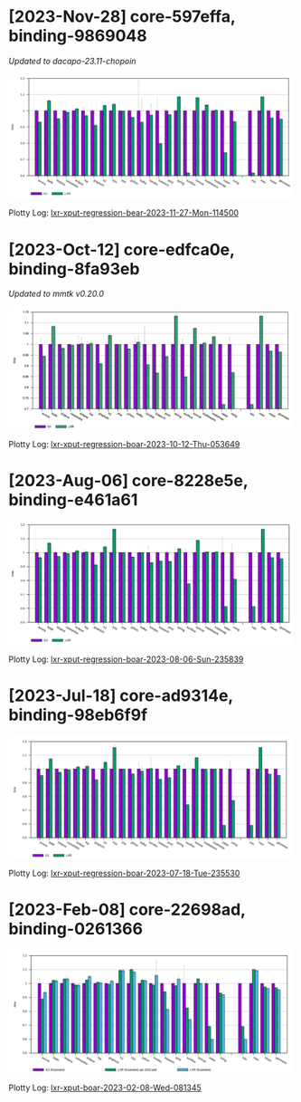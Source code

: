 # [2023-Nov-28] core-597effa, binding-9869048

_Updated to dacapo-23.11-chopoin_

![](./20231128-core_597effa-binding_9869048.png)

Plotty Log: [lxr-xput-regression-bear-2023-11-27-Mon-114500](http://squirrel.anu.edu.au/plotty-public/wenyuz/v8/p/AcJ3Dy)

# [2023-Oct-12] core-edfca0e, binding-8fa93eb

_Updated to mmtk v0.20.0_

![](./20231012-core_edfca0e-binding_8fa93eb.png)

Plotty Log: [lxr-xput-regression-boar-2023-10-12-Thu-053649](http://squirrel.anu.edu.au/plotty-public/wenyuz/v8/p/H43KgK)

# [2023-Aug-06] core-8228e5e, binding-e461a61

![](./20230806-core_8228e5e-binding_e461a61.png)

Plotty Log: [lxr-xput-regression-boar-2023-08-06-Sun-235839](http://squirrel.anu.edu.au/plotty-public/wenyuz/v8/p/t5YEmZ)

# [2023-Jul-18] core-ad9314e, binding-98eb6f9f

![](./20230718-core_ad9314e-binding_98eb6f9f.png)

Plotty Log: [lxr-xput-regression-boar-2023-07-18-Tue-235530](http://squirrel.anu.edu.au/plotty-public/wenyuz/v8/p/wXY63U)

# [2023-Feb-08] core-22698ad, binding-0261366

![](./20230208-core_22698ad-binding_0261366.png)

Plotty Log: [lxr-xput-boar-2023-02-08-Wed-081345](http://squirrel.anu.edu.au/plotty-public/wenyuz/v8/p/vVqThG)